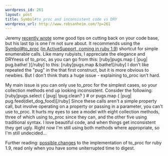 ```yaml
--- 
wordpress_id: 261
layout: post
title: Symbol#to_proc and inconsistent code vs DRY
wordpress_url: http://www.robsanheim.com/?p=261
---
```

Jeremy <a href="http://www.jvoorhis.org/articles/2006/08/29/on-writing-well-exposition-or-code">recently wrote</a> some good tips on cutting back on your code base, but his last tip is one I'm not sure about.  It recommends using the <a href="http://blogs.pragprog.com/cgi-bin/pragdave.cgi/Tech/Ruby/ToProc.rdoc">Symbol#to_proc</a>  (<a href="http://redhanded.hobix.com/cult/symbolTo_procExonerated.html">in ActiveSupport, coming in ruby 1.9</a>) shortcut for simple enumerable calls.  Like many rubyists, I appreciate the elegance and DRYness of to_proc, as you can go from this:
[ruby]pugs.map { |pug| pug.bathe! }[/ruby]
to this:
[ruby]pugs.map &:bathe![/ruby]
I don't like repeated the "pug" in the that first construct, but it is more obvious to newbies.  But I don't think thats a huge issue - explaining to_proc isn't hard.

My main issue is you can only use to_proc for the simplest cases, so your collection methods end up looking inconsistent.  Consider the following:
[ruby]pugs.select { |pug| !pug.clean? } # or
pugs.map { |pug| pug.feed(diet_dog_food)[/ruby]
Since these calls aren't a simple property call, but involve operating on a property or passing in a parameter, you can't use to_proc.  It hurts my eyes to see a model with eight collection methods, three of which using to_proc since they can, and the other five using traditional syntax.  I love beautiful code, and when things get inconsistent they get ugly.   Right now I'm still using both methods where appropriate, so I'm still undecided...

Further reading: <a href="http://www.pinupgeek.com/articles/2006/06/16/symbol-to_proc-thy-fearful-symmetry">possible changes</a> to the implementation of to_proc for ruby 1.9, read only when you have some uniterrupted time to digest.
